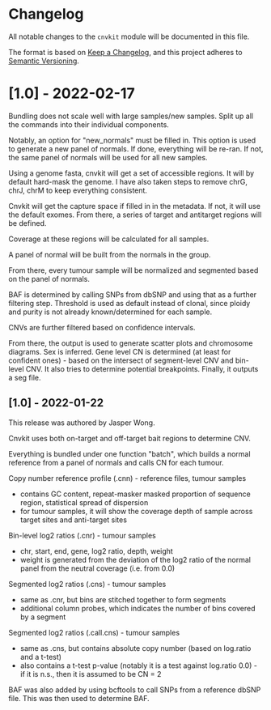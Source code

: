 # Changelog

All notable changes to the `cnvkit` module will be documented in this file.

The format is based on [Keep a Changelog](https://keepachangelog.com/en/1.0.0/),
and this project adheres to [Semantic Versioning](https://semver.org/spec/v2.0.0.html).

# [1.0] - 2022-02-17

Bundling does not scale well with large samples/new samples. Split up all the commands into their individual components.

Notably, an option for "new_normals" must be filled in. This option is used to generate a new panel of normals. If done, everything will be re-ran. If not, the same panel of normals will be used for all new samples.

Using a genome fasta, cnvkit will get a set of accessible regions. It will by default hard-mask the genome. I have also taken steps to remove chrG, chrJ, chrM to keep everything consistent.

Cnvkit will get the capture space if filled in in the metadata. If not, it will use the default exomes. From there, a series of target and antitarget regions will be defined.

Coverage at these regions will be calculated for all samples.

A panel of normal will be built from the normals in the group.

From there, every tumour sample will be normalized and segmented based on the panel of normals.

BAF is determined by calling SNPs from dbSNP and using that as a further filtering step. Threshold is used as default instead of clonal, since ploidy and purity is not already known/determined for each sample.

CNVs are further filtered based on confidence intervals.

From there, the output is used to generate scatter plots and chromosome diagrams. Sex is inferred. Gene level CN is determined (at least for confident ones) - based on the intersect of segment-level CNV and bin-level CNV. It also tries to determine potential breakpoints. Finally, it outputs a seg file.

## [1.0] - 2022-01-22

This release was authored by Jasper Wong.

Cnvkit uses both on-target and off-target bait regions to determine CNV.

Everything is bundled under one function "batch", which builds a normal reference from a panel of normals and calls CN for each tumour.

Copy number reference profile (.cnn) - reference files, tumour samples
- contains GC content, repeat-masker masked proportion of sequence region, statistical spread of dispersion
- for tumour samples, it will show the coverage depth of sample across target sites and anti-target sites

Bin-level log2 ratios (.cnr) - tumour samples
- chr, start, end, gene, log2 ratio, depth, weight 
- weight is generated from the deviation of the log2 ratio of the normal panel from the neutral coverage (i.e. from 0.0)

Segmented log2 ratios (.cns) - tumour samples
- same as .cnr, but bins are stitched together to form segments
- additional column probes, which indicates the number of bins covered by a segment

Segmented log2 ratios (.call.cns) - tumour samples
- same as .cns, but contains absolute copy number (based on log.ratio and a t-test)
- also contains a t-test p-value (notably it is a test against log.ratio 0.0) - if it is n.s., then it is assumed to be CN = 2

BAF was also added by using bcftools to call SNPs from a reference dbSNP file. This was then used to determine BAF.